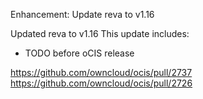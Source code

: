 Enhancement: Update reva to v1.16

Updated reva to v1.16
This update includes:
 *  TODO before oCIS release

https://github.com/owncloud/ocis/pull/2737
https://github.com/owncloud/ocis/pull/2726
